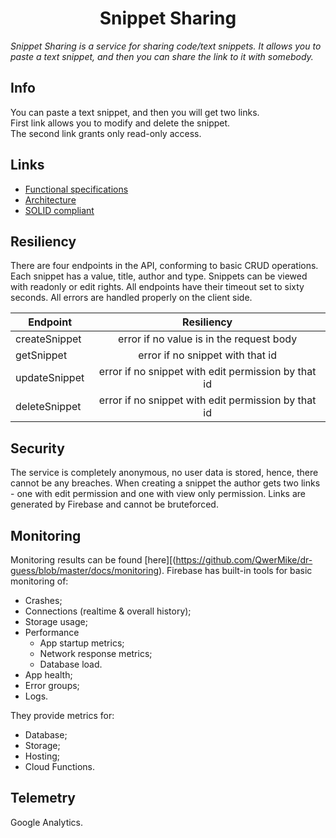 <p align="center">
<h1 align="center">Snippet Sharing</h1>
</p>

*Snippet Sharing is a service for sharing code/text snippets. It allows you to paste a text snippet, and then you can share the link to it with somebody.*

## Info
You can paste a text snippet, and then you will get two links.  
First link allows you to modify and delete the snippet.  
The second link grants only read-only access.

## Links
- [Functional specifications][1]
- [Architecture][2]
- [SOLID compliant][3]

[1]: https://github.com/QwerMike/dr-guess/blob/master/docs/func-spec-uml.svg
[2]: https://github.com/QwerMike/dr-guess/blob/master/docs/architecture.md
[3]: https://github.com/QwerMike/dr-guess/blob/master/docs/solid-compliant.md

## Resiliency
There are four endpoints in the API, conforming to basic CRUD operations.
Each snippet has a value, title, author and type.
Snippets can be viewed with readonly or edit rights.
All endpoints have their timeout set to sixty seconds.
All errors are handled properly on the client side.

|    Endpoint    |                       Resiliency                     |
| -------------- |:----------------------------------------------------:|
| createSnippet  | error if no value is in the request body             |
| getSnippet     | error if no snippet with that id                     |
| updateSnippet  | error if no snippet with edit permission by that id  |
| deleteSnippet  | error if no snippet with edit permission by that id  |

## Security
The service is completely anonymous, no user data is stored, hence, there cannot be any breaches.
When creating a snippet the author gets two links - one with edit permission 
and one with view only permission.
Links are generated by Firebase and cannot be bruteforced.

## Monitoring
Monitoring results can be found [here][(https://github.com/QwerMike/dr-guess/blob/master/docs/monitoring).
Firebase has built-in tools for basic monitoring of:
- Crashes;
- Connections (realtime & overall history);
- Storage usage;
- Performance
  * App startup metrics;
  * Network response metrics;
  * Database load.
- App health;
- Error groups;
- Logs.

They provide metrics for:
- Database;
- Storage;
- Hosting;
- Cloud Functions.

## Telemetry
Google Analytics.
